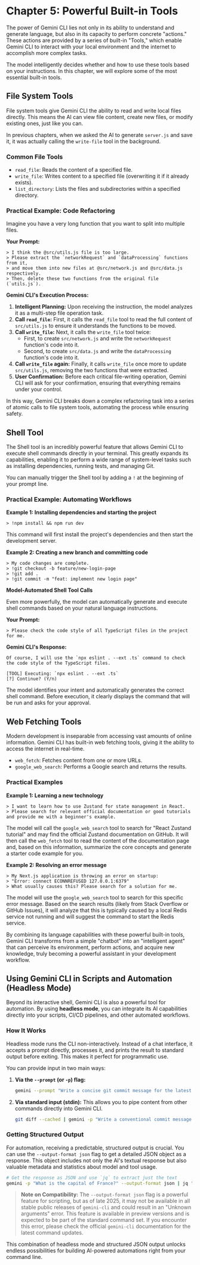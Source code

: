 # Chapter 5: Powerful Built-in Tools

The power of Gemini CLI lies not only in its ability to understand and generate language, but also in its capacity to perform concrete "actions." These actions are provided by a series of built-in "Tools," which enable Gemini CLI to interact with your local environment and the internet to accomplish more complex tasks.

The model intelligently decides whether and how to use these tools based on your instructions. In this chapter, we will explore some of the most essential built-in tools.

## File System Tools

File system tools give Gemini CLI the ability to read and write local files directly. This means the AI can view file content, create new files, or modify existing ones, just like you can.

In previous chapters, when we asked the AI to generate `server.js` and save it, it was actually calling the `write-file` tool in the background.

### Common File Tools

*   `read_file`: Reads the content of a specified file.
*   `write_file`: Writes content to a specified file (overwriting it if it already exists).
*   `list_directory`: Lists the files and subdirectories within a specified directory.

### Practical Example: Code Refactoring

Imagine you have a very long function that you want to split into multiple files.

**Your Prompt:**
```
> I think the @src/utils.js file is too large.
> Please extract the `networkRequest` and `dataProcessing` functions from it,
> and move them into new files at @src/network.js and @src/data.js respectively.
> Then, delete these two functions from the original file (`utils.js`).
```

**Gemini CLI's Execution Process:**

1.  **Intelligent Planning:** Upon receiving the instruction, the model analyzes it as a multi-step file operation task.
2.  **Call `read_file`:** First, it calls the `read_file` tool to read the full content of `src/utils.js` to ensure it understands the functions to be moved.
3.  **Call `write_file`:** Next, it calls the `write_file` tool twice:
    *   First, to create `src/network.js` and write the `networkRequest` function's code into it.
    *   Second, to create `src/data.js` and write the `dataProcessing` function's code into it.
4.  **Call `write_file` again:** Finally, it calls `write_file` once more to update `src/utils.js`, removing the two functions that were extracted.
5.  **User Confirmation:** Before each critical file-writing operation, Gemini CLI will ask for your confirmation, ensuring that everything remains under your control.

In this way, Gemini CLI breaks down a complex refactoring task into a series of atomic calls to file system tools, automating the process while ensuring safety.

## Shell Tool

The Shell tool is an incredibly powerful feature that allows Gemini CLI to execute shell commands directly in your terminal. This greatly expands its capabilities, enabling it to perform a wide range of system-level tasks such as installing dependencies, running tests, and managing Git.

You can manually trigger the Shell tool by adding a `!` at the beginning of your prompt line.

### Practical Example: Automating Workflows

**Example 1: Installing dependencies and starting the project**
```
> !npm install && npm run dev
```
This command will first install the project's dependencies and then start the development server.

**Example 2: Creating a new branch and committing code**
```
> My code changes are complete.
> !git checkout -b feature/new-login-page
> !git add .
> !git commit -m "feat: implement new login page"
```

**Model-Automated Shell Tool Calls**

Even more powerfully, the model can automatically generate and execute shell commands based on your natural language instructions.

**Your Prompt:**
```
> Please check the code style of all TypeScript files in the project for me.
```

**Gemini CLI's Response:**
```
Of course, I will use the `npx eslint . --ext .ts` command to check the code style of the TypeScript files.

[TOOL] Executing: `npx eslint . --ext .ts`
[?] Continue? (Y/n)
```
The model identifies your intent and automatically generates the correct shell command. Before execution, it clearly displays the command that will be run and asks for your approval.

## Web Fetching Tools

Modern development is inseparable from accessing vast amounts of online information. Gemini CLI has built-in web fetching tools, giving it the ability to access the internet in real-time.

*   `web_fetch`: Fetches content from one or more URLs.
*   `google_web_search`: Performs a Google search and returns the results.

### Practical Examples

**Example 1: Learning a new technology**
```
> I want to learn how to use Zustand for state management in React.
> Please search for relevant official documentation or good tutorials and provide me with a beginner's example.
```
The model will call the `google_web_search` tool to search for "React Zustand tutorial" and may find the official Zustand documentation on GitHub. It will then call the `web_fetch` tool to read the content of the documentation page and, based on this information, summarize the core concepts and generate a starter code example for you.

**Example 2: Resolving an error message**
```
> My Next.js application is throwing an error on startup:
> "Error: connect ECONNREFUSED 127.0.0.1:6379"
> What usually causes this? Please search for a solution for me.
```
The model will use the `google_web_search` tool to search for this specific error message. Based on the search results (likely from Stack Overflow or GitHub Issues), it will analyze that this is typically caused by a local Redis service not running and will suggest the command to start the Redis service.

By combining its language capabilities with these powerful built-in tools, Gemini CLI transforms from a simple "chatbot" into an "intelligent agent" that can perceive its environment, perform actions, and acquire new knowledge, truly becoming a powerful assistant in your development workflow.

## Using Gemini CLI in Scripts and Automation (Headless Mode)

Beyond its interactive shell, Gemini CLI is also a powerful tool for automation. By using **headless mode**, you can integrate its AI capabilities directly into your scripts, CI/CD pipelines, and other automated workflows.

### How It Works
Headless mode runs the CLI non-interactively. Instead of a chat interface, it accepts a prompt directly, processes it, and prints the result to standard output before exiting. This makes it perfect for programmatic use.

You can provide input in two main ways:
1.  **Via the `--prompt` (or `-p`) flag:**
    ```bash
    gemini --prompt "Write a concise git commit message for the latest changes" --output-format json
    ```
2.  **Via standard input (stdin):** This allows you to pipe content from other commands directly into Gemini CLI.
    ```bash
    git diff --cached | gemini -p "Write a conventional commit message for these changes"
    ```

### Getting Structured Output
For automation, receiving a predictable, structured output is crucial. You can use the `--output-format json` flag to get a detailed JSON object as a response. This object includes not only the AI's textual response but also valuable metadata and statistics about model and tool usage.

```bash
# Get the response as JSON and use `jq` to extract just the text
gemini -p "What is the capital of France?" --output-format json | jq '.response'
```

> **Note on Compatibility:** The `--output-format json` flag is a powerful feature for scripting, but as of late 2025, it may not be available in all stable public releases of `gemini-cli` and could result in an "Unknown arguments" error. This feature is available in preview versions and is expected to be part of the standard command set. If you encounter this error, please check the official `gemini-cli` documentation for the latest command updates.

This combination of headless mode and structured JSON output unlocks endless possibilities for building AI-powered automations right from your command line.
